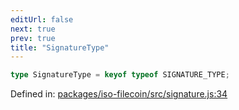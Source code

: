 ```yaml
---
editUrl: false
next: true
prev: true
title: "SignatureType"
---
```


```ts
type SignatureType = keyof typeof SIGNATURE_TYPE;
```

Defined in: [packages/iso-filecoin/src/signature.js:34](https://github.com/hugomrdias/filecoin/blob/main/packages/iso-filecoin/src/signature.js#L34)
